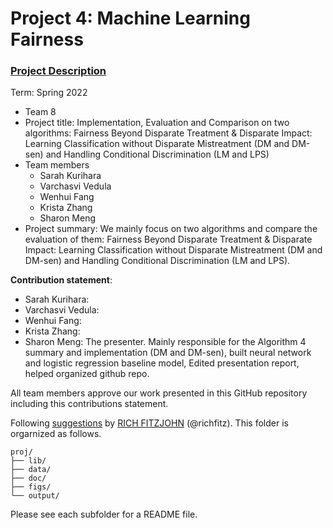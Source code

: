# Project 4: Machine Learning Fairness

### [Project Description](doc/project4_desc.md)

Term: Spring 2022

+ Team 8
+ Project title: Implementation, Evaluation and Comparison on two algorithms: Fairness Beyond Disparate Treatment & Disparate Impact: Learning Classification without Disparate Mistreatment (DM and DM-sen) and Handling Conditional Discrimination (LM and LPS)
+ Team members
	+ Sarah Kurihara
	+ Varchasvi Vedula
	+ Wenhui Fang
	+ Krista Zhang
	+ Sharon Meng
+ Project summary: We mainly focus on two algorithms and compare the evaluation of them: Fairness Beyond Disparate Treatment & Disparate Impact: Learning Classification without Disparate Mistreatment (DM and DM-sen) and Handling Conditional Discrimination (LM and LPS).
	
**Contribution statement**: 
+ Sarah Kurihara:
+ Varchasvi Vedula:
+ Wenhui Fang:
+ Krista Zhang:
+ Sharon Meng: The presenter. Mainly responsible for the Algorithm 4 summary and implementation (DM and DM-sen), built neural network and logistic regression baseline model, Edited presentation report, helped organized github repo.

All team members approve our work presented in this GitHub repository including this contributions statement. 

Following [suggestions](http://nicercode.github.io/blog/2013-04-05-projects/) by [RICH FITZJOHN](http://nicercode.github.io/about/#Team) (@richfitz). This folder is orgarnized as follows.

```
proj/
├── lib/
├── data/
├── doc/
├── figs/
└── output/
```

Please see each subfolder for a README file.
